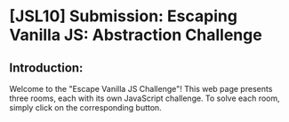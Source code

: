# [JSL10] Submission: Escaping Vanilla JS: Abstraction Challenge
## Introduction:
Welcome to the "Escape Vanilla JS Challenge"! This web page presents three rooms, each with its own JavaScript challenge. To solve each room, simply click on the corresponding button.


